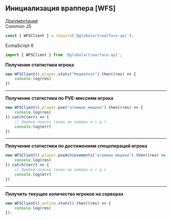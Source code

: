## Инициализация враппера [WFS]
[Документация](https://wfbot.cf/swagger/) <br />
Common JS
```js
const { WFSClient } = require('@globalart/warface-api');
```
EcmaScript 6
```ts
import { WFSClient } from '@globalart/warface-api';
```

**Получение статистики игрока**
```js
new WFSClient().player.stats("МедикХххх").then((res) => {
    console.log(res)
})
```
___
**Получение статистики по PVE-миссиям игрока**
```js
new WFSClient().player.pve("атомные_медики").then((res) => {
    console.log(res)
}).catch((err) => {
    // Ошибки поиска (клан не найден и т.д.)
    console.log(err)
})
```
___
**Получение статистики по достижениям спецопераций игрока**
```js
new WFSClient().player.pveAchievements("атомные_медики").then((res) => {
    console.log(res)
}).catch((err) => {
    // Ошибки поиска (клан не найден и т.д.)
    console.log(err)
})
```
___
**Получить текущее количество игроков на серверах**
```js
new WFSClient().online.stats().then((res) => {
    console.log(res)
});
```
